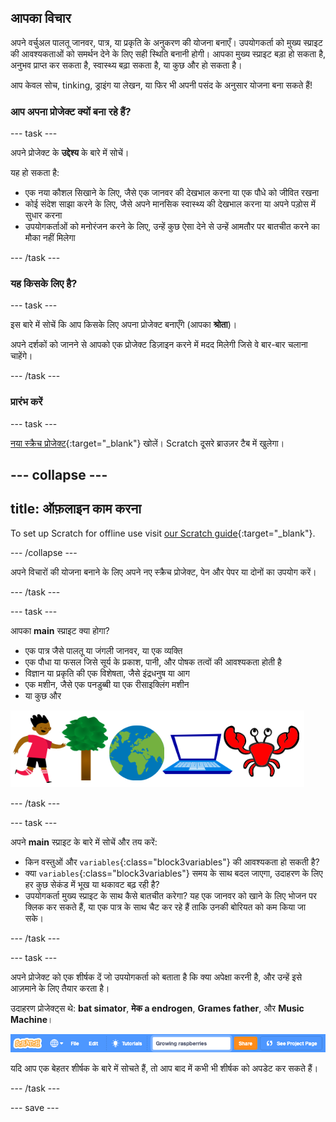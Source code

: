 ## आपका विचार

अपने वर्चुअल पालतू जानवर, पात्र, या प्रकृति के अनुकरण की योजना बनाएँ। उपयोगकर्ता को मुख्य स्प्राइट की आवश्यकताओं को समर्थन देने के लिए सही स्थिति बनानी होगी। आपका मुख्य स्प्राइट बड़ा हो सकता है, अनुभव प्राप्त कर सकता है, स्वास्थ्य बढ़ा सकता है, या कुछ और हो सकता है।

आप केवल सोच, tinking, ड्राइंग या लेखन, या फिर भी अपनी पसंद के अनुसार योजना बना सकते हैं!

### आप अपना प्रोजेक्ट क्यों बना रहे हैं?

--- task ---

अपने प्रोजेक्ट के **उद्देश्य** के बारे में सोचें।

यह हो सकता है:
- एक नया कौशल सिखाने के लिए, जैसे एक जानवर की देखभाल करना या एक पौधे को जीवित रखना
- कोई संदेश साझा करने के लिए, जैसे अपने मानसिक स्वास्थ्य की देखभाल करना या अपने पड़ोस में सुधार करना
- उपयोगकर्ताओं को मनोरंजन करने के लिए, उन्हें कुछ ऐसा देने से उन्हें आमतौर पर बातचीत करने का मौका नहीं मिलेगा

--- /task ---

### यह किसके लिए है?

--- task ---

इस बारे में सोचें कि आप किसके लिए अपना प्रोजेक्ट बनाएँगे (आपका **श्रोता**)।

अपने दर्शकों को जानने से आपको एक प्रोजेक्ट डिज़ाइन करने में मदद मिलेगी जिसे वे बार-बार चलाना चाहेंगे।

--- /task ---

### प्रारंभ करें

--- task ---

[नया स्क्रैच प्रोजेक्ट](http://rpf.io/scratch-new){:target="_blank"} खोलें। Scratch दूसरे ब्राउज़र टैब में खुलेगा।

--- collapse ---
---
title: ऑफ़लाइन काम करना
---

To set up Scratch for offline use visit [our Scratch guide](https://projects.raspberrypi.org/en/projects/getting-started-scratch/1){:target="_blank"}.

--- /collapse ---

अपने विचारों की योजना बनाने के लिए अपने नए स्क्रैच प्रोजेक्ट, पेन और पेपर या दोनों का उपयोग करें।

--- /task ---

--- task ---

आपका **main** स्प्राइट क्या होगा?
+ एक पात्र जैसे पालतू या जंगली जानवर, या एक व्यक्ति
+ एक पौधा या फसल जिसे सूर्य के प्रकाश, पानी, और पोषक तत्वों की आवश्यकता होती है
+ विज्ञान या प्रकृति की एक विशेषता, जैसे इंद्रधनुष या आग
+ एक मशीन, जैसे एक पनडुब्बी या एक रीसाइक्लिंग मशीन
+ या कुछ और

![स्प्राइट्स के कुछ उदाहरण जिनका उपयोग किया जा सकता है; एक केकड़ा, एक पेड़, दुनिया, एक लैपटॉप।](images/sprite-examples.png)

--- /task ---

--- task ---

अपने **main** स्प्राइट के बारे में सोचें और तय करें:

+ किन वस्तुओं और `variables`{:class="block3variables"} की आवश्यकता हो सकती है?
+ क्या `variables`{:class="block3variables"} समय के साथ बदल जाएगा, उदाहरण के लिए हर कुछ सेकंड में भूख या थकावट बढ़ रही है?
+ उपयोगकर्ता मुख्य स्प्राइट के साथ कैसे बातचीत करेगा? यह एक जानवर को खाने के लिए भोजन पर क्लिक कर सकते हैं, या एक पात्र के साथ चैट कर रहे हैं ताकि उनकी बोरियत को कम किया जा सके।

--- /task ---

--- task ---

अपने प्रोजेक्ट को एक शीर्षक दें जो उपयोगकर्ता को बताता है कि क्या अपेक्षा करनी है, और उन्हें इसे आज़माने के लिए तैयार करता है।

उदाहरण प्रोजेक्ट्स थे: **bat simator**, **मेक a endrogen**, **Grames father**, और **Music Machine**।

![प्रोजेक्ट नाम शीर्षक के साथ Scratch मेन्यू बार भरा गया।](images/project-name.png)

यदि आप एक बेहतर शीर्षक के बारे में सोचते हैं, तो आप बाद में कभी भी शीर्षक को अपडेट कर सकते हैं।

--- /task ---

--- save ---
